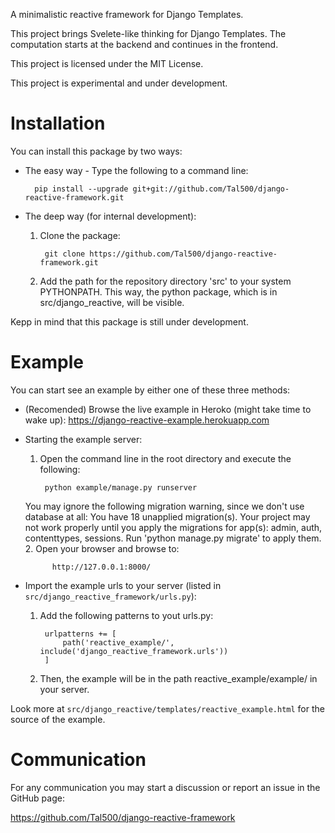 A minimalistic reactive framework for Django Templates.

This project brings Svelete-like thinking for Django Templates.
The computation starts at the backend and continues in the frontend.

This project is licensed under the MIT License.

This project is experimental and under development.

# Installation
You can install this package by two ways:

* The easy way - Type the following to a command line:

        pip install --upgrade git+git://github.com/Tal500/django-reactive-framework.git

* The deep way (for internal development):
    1. Clone the package:

            git clone https://github.com/Tal500/django-reactive-framework.git
        
    2. Add the path for the repository directory 'src' to your system PYTHONPATH.
    This way, the python package, which is in src/django_reactive, will be visible.

Kepp in mind that this package is still under development.

# Example

You can start see an example by either one of these three methods:

* (Recomended) Browse the live example in Heroko (might take time to wake up):
https://django-reactive-example.herokuapp.com
* Starting the example server:
    1. Open the command line in the root directory and execute the following:

            python example/manage.py runserver
        
    You may ignore the following migration warning, since we don't use database at all:
        You have 18 unapplied migration(s). Your project may not work properly until you apply the migrations for app(s): admin, auth, contenttypes, sessions.
        Run 'python manage.py migrate' to apply them.
    2. Open your browser and browse to:

            http://127.0.0.1:8000/
        
* Import the example urls to your server (listed in `src/django_reactive_framework/urls.py`):
    1. Add the following patterns to yout urls.py:

            urlpatterns += [
                path('reactive_example/', include('django_reactive_framework.urls'))
            ]
        
    2. Then, the example will be in the path reactive_example/example/ in your server.

Look more at `src/django_reactive/templates/reactive_example.html` for the source of the example.

# Communication

For any communication you may start a discussion or report an issue in the GitHub page:

https://github.com/Tal500/django-reactive-framework